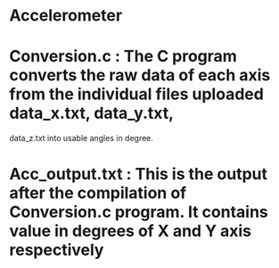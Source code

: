 # Accelerometer

# Conversion.c : The C program converts the raw data of each axis from the individual files uploaded data_x.txt, data_y.txt,
data_z.txt into usable angles in degree.

# Acc_output.txt : This is the output after the compilation of Conversion.c program. It contains value in degrees of X and Y axis respectively
